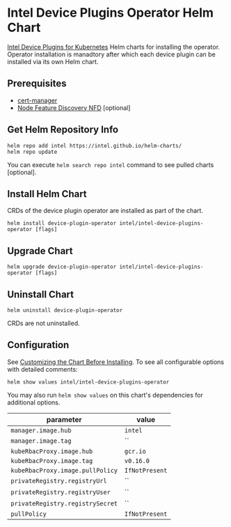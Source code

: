 # Intel Device Plugins Operator Helm Chart

[Intel Device Plugins for Kubernetes](https://github.com/intel/intel-device-plugins-for-kubernetes) Helm charts for installing the operator. Operator installation is manadtory after which each device plugin can be installed via its own Helm chart.
## Prerequisites
- [cert-manager](https://cert-manager.io/docs/installation/helm)
- [Node Feature Discovery NFD](https://kubernetes-sigs.github.io/node-feature-discovery/master/get-started/deployment-and-usage.html) [optional]

## Get Helm Repository Info
```
helm repo add intel https://intel.github.io/helm-charts/
helm repo update
```

You can execute `helm search repo intel` command to see pulled charts [optional].

## Install Helm Chart
CRDs of the device plugin operator are installed as part of the chart.

```
helm install device-plugin-operator intel/intel-device-plugins-operator [flags]
```

## Upgrade Chart
```
helm upgrade device-plugin-operator intel/intel-device-plugins-operator [flags]
```

## Uninstall Chart
```
helm uninstall device-plugin-operator
```
CRDs are not uninstalled.

## Configuration
See [Customizing the Chart Before Installing](https://helm.sh/docs/intro/using_helm/#customizing-the-chart-before-installing). To see all configurable options with detailed comments:

```console
helm show values intel/intel-device-plugins-operator
```

You may also run `helm show values` on this chart's dependencies for additional options.

|parameter| value |
|---------|-----------|
| `manager.image.hub` | `intel` |
| `manager.image.tag` | `` |
| `kubeRbacProxy.image.hub` | `gcr.io` |
| `kubeRbacProxy.image.tag` | `v0.16.0` |
| `kubeRbacProxy.image.pullPolicy` | `IfNotPresent` |
| `privateRegistry.registryUrl` | `` |
| `privateRegistry.registryUser` | `` |
| `privateRegistry.registrySecret` | `` |
| `pullPolicy` | `IfNotPresent` |